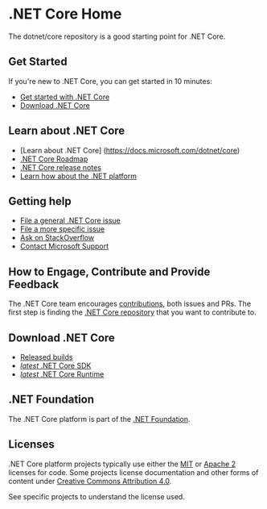 ﻿# .NET Core Home

The dotnet/core repository is a good starting point for .NET Core. 

## Get Started

If you're new to .NET Core, you can get started in 10 minutes: 

- [Get started with .NET Core](https://www.microsoft.com/net/core)
- [Download .NET Core](https://github.com/dotnet/core/blob/master/release-notes/download-archive.md)

## Learn about .NET Core 

- [Learn about .NET Core]
(https://docs.microsoft.com/dotnet/core)
- [.NET Core Roadmap](https://github.com/dotnet/core/blob/master/roadmap.md)
- [.NET Core release notes](https://github.com/dotnet/core/blob/master/release-notes/README.md)
- [Learn how about the .NET platform](https://docs.microsoft.com/dotnet/standard/)

## Getting help

- [File a general .NET Core issue](https://github.com/dotnet/core/issues)
- [File a more specific issue](Documentation/core-repos.md)
- [Ask on StackOverflow](https://stackoverflow.com/questions/ask)
- [Contact Microsoft Support](https://support.microsoft.com/contactus/)

## How to Engage, Contribute and Provide Feedback

The .NET Core team encourages [contributions](https://github.com/dotnet/coreclr/blob/master/Documentation/project-docs/contributing.md), both issues and PRs. The first step is finding the [.NET Core repository](Documentation/core-repos.md) that you want to contribute to.

## Download .NET Core

- [Released builds](https://github.com/dotnet/core/blob/master/release-notes/download-archive.md)
- [_latest_ .NET Core SDK](https://github.com/dotnet/cli/blob/master/README.md#installers-and-binaries)
- [_latest_ .NET Core Runtime](https://github.com/dotnet/core-setup/blob/master/README.md#daily-builds)

## .NET Foundation

The .NET Core platform is part of the [.NET Foundation](http://www.dotnetfoundation.org).

## Licenses

.NET Core platform projects typically use either the [MIT](LICENSE.TXT) or
[Apache 2](http://www.apache.org/licenses/LICENSE-2.0) licenses for code.
Some projects license documentation and other forms of content under
[Creative Commons Attribution 4.0](http://creativecommons.org/licenses/by/4.0/).

See specific projects to understand the license used.
